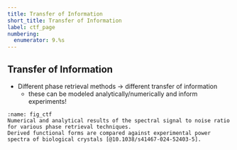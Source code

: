 ```yaml
---
title: Transfer of Information
short_title: Transfer of Information
label: ctf_page
numbering:
  enumerator: 9.%s
---
```


## Transfer of Information

- Different phase retrieval methods &rarr; different transfer of information
  - these can be modeled analytically/numerically and inform experiments!

```{figure} ./figures/ctf-figure.svg
:name: fig_ctf
Numerical and analytical results of the spectral signal to noise ratio for various phase retrieval techniques.
Derived functional forms are compared against experimental power spectra of biological crystals [@10.1038/s41467-024-52403-5].
```

